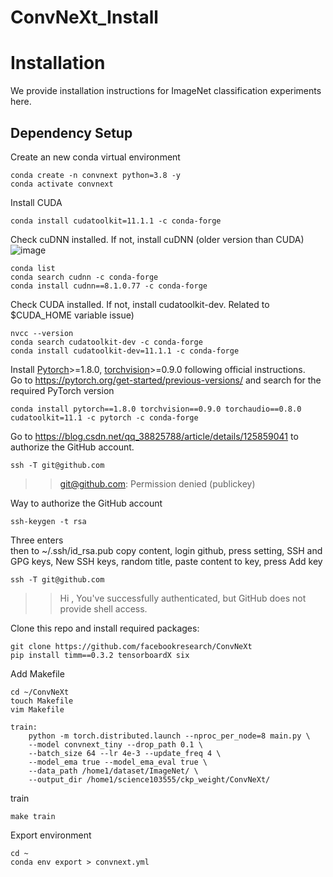 # ConvNeXt_Install
# Installation

We provide installation instructions for ImageNet classification experiments here.

## Dependency Setup
Create an new conda virtual environment
```
conda create -n convnext python=3.8 -y
conda activate convnext
```

Install CUDA
```
conda install cudatoolkit=11.1.1 -c conda-forge
```
Check cuDNN installed. If not, install cuDNN (older version than CUDA) <br>
![image](https://github.com/noyaboy/ConvNeXtV2_Install/assets/99811508/2760601b-d92a-45f3-b1cd-341f84e685d2)
```
conda list
conda search cudnn -c conda-forge
conda install cudnn==8.1.0.77 -c conda-forge
```
Check CUDA installed. If not, install cudatoolkit-dev. Related to $CUDA_HOME variable issue)
```
nvcc --version
conda search cudatoolkit-dev -c conda-forge
conda install cudatoolkit-dev=11.1.1 -c conda-forge
```
Install [Pytorch](https://pytorch.org/)>=1.8.0, [torchvision](https://pytorch.org/vision/stable/index.html)>=0.9.0 following official instructions. <br>
Go to https://pytorch.org/get-started/previous-versions/ and search for the required PyTorch version
```
conda install pytorch==1.8.0 torchvision==0.9.0 torchaudio==0.8.0 cudatoolkit=11.1 -c pytorch -c conda-forge
```
Go to https://blog.csdn.net/qq_38825788/article/details/125859041 to authorize the GitHub account.
```
ssh -T git@github.com
```
>> git@github.com: Permission denied (publickey) <br>

Way to authorize the GitHub account
```
ssh-keygen -t rsa
```
Three enters <br>
then to ~/.ssh/id_rsa.pub copy content, login github, press setting, SSH and GPG keys, New SSH keys, random title, paste content to key, press Add key
```
ssh -T git@github.com
```
>> Hi <username>, You've successfully authenticated, but GitHub does not provide shell access.


Clone this repo and install required packages:
```
git clone https://github.com/facebookresearch/ConvNeXt
pip install timm==0.3.2 tensorboardX six
```
Add Makefile
```
cd ~/ConvNeXt
touch Makefile
vim Makefile
```
```
train:
	python -m torch.distributed.launch --nproc_per_node=8 main.py \
	--model convnext_tiny --drop_path 0.1 \
	--batch_size 64 --lr 4e-3 --update_freq 4 \
	--model_ema true --model_ema_eval true \
	--data_path /home1/dataset/ImageNet/ \
	--output_dir /home1/science103555/ckp_weight/ConvNeXt/
```
train
```
make train
```
Export environment
```
cd ~
conda env export > convnext.yml
```

